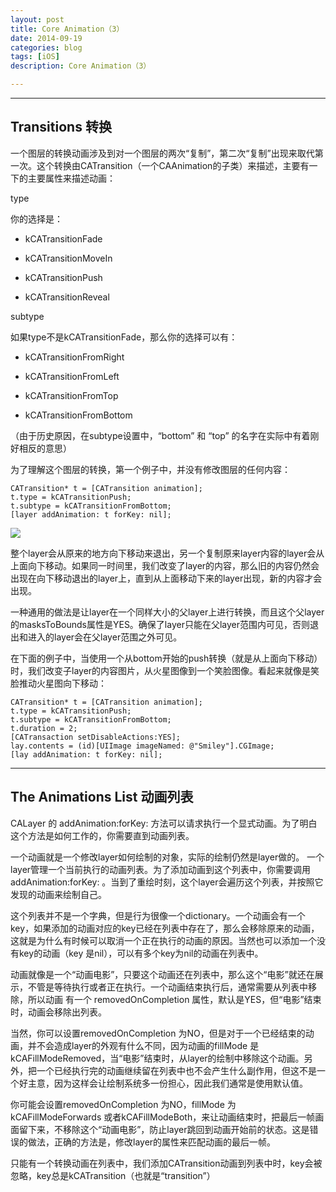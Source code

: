 ```yaml
---
layout: post
title: Core Animation（3）
date: 2014-09-19
categories: blog
tags: [iOS]
description: Core Animation（3）

---
```


* * *

## Transitions 转换

一个图层的转换动画涉及到对一个图层的两次“复制”，第二次“复制”出现来取代第一次。这个转换由CATransition（一个CAAnimation的子类）来描述，主要有一下的主要属性来描述动画：

type

你的选择是：

*   kCATransitionFade

*   kCATransitionMoveIn

*   kCATransitionPush

*   kCATransitionReveal

subtype

如果type不是kCATransitionFade，那么你的选择可以有：

*   kCATransitionFromRight

*   kCATransitionFromLeft

*   kCATransitionFromTop

*   kCATransitionFromBottom

（由于历史原因，在subtype设置中，“bottom” 和 “top” 的名字在实际中有着刚好相反的意思）

为了理解这个图层的转换，第一个例子中，并没有修改图层的任何内容：

    CATransition* t = [CATransition animation];
    t.type = kCATransitionPush;
    t.subtype = kCATransitionFromBottom;
    [layer addAnimation: t forKey: nil];
    

![][1]

整个layer会从原来的地方向下移动来退出，另一个复制原来layer内容的layer会从上面向下移动。如果同一时间里，我们改变了layer的内容，那么旧的内容仍然会出现在向下移动退出的layer上，直到从上面移动下来的layer出现，新的内容才会出现。

一种通用的做法是让layer在一个同样大小的父layer上进行转换，而且这个父layer的masksToBounds属性是YES。确保了layer只能在父layer范围内可见，否则退出和进入的layer会在父layer范围之外可见。

在下面的例子中，当使用一个从bottom开始的push转换（就是从上面向下移动）时，我们改变子layer的内容图片，从火星图像到一个笑脸图像。看起来就像是笑脸推动火星图向下移动：

    CATransition* t = [CATransition animation];
    t.type = kCATransitionPush;
    t.subtype = kCATransitionFromBottom;
    t.duration = 2;
    [CATransaction setDisableActions:YES];
    lay.contents = (id)[UIImage imageNamed: @"Smiley"].CGImage;
    [lay addAnimation: t forKey: nil];
    

* * *

## The Animations List 动画列表

CALayer 的 addAnimation:forKey: 方法可以请求执行一个显式动画。为了明白这个方法是如何工作的，你需要直到动画列表。

一个动画就是一个修改layer如何绘制的对象，实际的绘制仍然是layer做的。 一个layer管理一个当前执行的动画列表。为了添加动画到这个列表中，你需要调用 addAnimation:forKey: 。当到了重绘时刻，这个layer会遍历这个列表，并按照它发现的动画来绘制自己。

这个列表并不是一个字典，但是行为很像一个dictionary。一个动画会有一个key，如果添加的动画对应的key已经在列表中存在了，那么会移除原来的动画，这就是为什么有时候可以取消一个正在执行的动画的原因。当然也可以添加一个没有key的动画（key 是nil），可以有多个key为nil的动画在列表中。

动画就像是一个“动画电影”，只要这个动画还在列表中，那么这个“电影”就还在展示，不管是等待执行或者正在执行。一个动画结束执行后，通常需要从列表中移除，所以动画 有一个 removedOnCompletion 属性，默认是YES，但“电影”结束时，动画会移除出列表。

当然，你可以设置removedOnCompletion 为NO，但是对于一个已经结束的动画，并不会造成layer的外观有什么不同，因为动画的fillMode 是kCAFillModeRemoved，当“电影”结束时，从layer的绘制中移除这个动画。另外，把一个已经执行完的动画继续留在列表中也不会产生什么副作用，但这不是一个好主意，因为这样会让绘制系统多一份担心，因此我们通常是使用默认值。

你可能会设置removedOnCompletion 为NO，fillMode 为 kCAFillModeForwards 或者kCAFillModeBoth，来让动画结束时，把最后一帧画面留下来，不移除这个“动画电影”，防止layer跳回到动画开始前的状态。这是错误的做法，正确的方法是，修改layer的属性来匹配动画的最后一帧。

只能有一个转换动画在列表中，我们添加CATransition动画到列表中时，key会被忽略，key总是kCATransition（也就是“transition”）

 [1]: /assets/images/2014/09-19-1.png